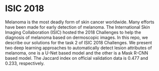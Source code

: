 # ISIC 2018
Melanoma is the most deadly form of skin cancer worldwide. Many efforts have been made for early detection of melanoma. The International Skin Imaging Collaboration (ISIC) hosted the 2018 Challenges to help the diagnosis of melanoma based on dermoscopic images. In this repo, we describe our solutions for the task 2 of ISIC 2018 Challenges. We present two deep learning approaches to automatically detect lesion attributes of melanoma, one is a U-Net based model and the other is a Mask R-CNN based model. The Jaccard index on official validation data is 0.477 and 0.233, respectively. 

